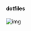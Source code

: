 #### dotfiles

![img](https://user-images.githubusercontent.com/6175959/29497123-c49e15c2-85e2-11e7-986b-f3b1c01b2fb9.png)
